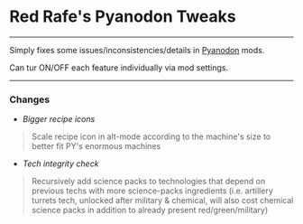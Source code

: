 # **Red Rafe's Pyanodon Tweaks**

---

Simply fixes some issues/inconsistencies/details in [Pyanodon](https://mods.factorio.com/user/pyanodon) mods.

Can tur ON/OFF each feature individually via mod settings.

---

### Changes

- *Bigger recipe icons*
 
 > Scale recipe icon in alt-mode according to the machine's size to better fit PY's enormous machines

- *Tech integrity check*
 
 > Recursively add science packs to technologies that depend on previous techs with more science-packs ingredients
 (i.e. artillery turrets tech, unlocked after military & chemical, will also cost chemical science packs in addition to already present red/green/military)